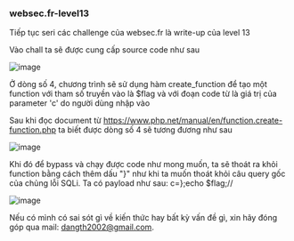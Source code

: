 ### websec.fr-level13
Tiếp tục seri các challenge của websec.fr là write-up của level 13

Vào chall ta sẽ được cung cấp source code như sau

![image](https://user-images.githubusercontent.com/75677317/202204932-60efb14a-4964-471f-8031-b1e6953606c6.png)


Ở dòng số 4, chương trình sẽ sử dụng hàm create_function để tạo một function với tham số truyền vào là $flag và với đoạn code từ là giá trị của parameter 'c' do người dùng nhập vào

Sau khi đọc document từ https://www.php.net/manual/en/function.create-function.php ta biết được dòng số 4 sẽ tương đương như sau

![image](https://user-images.githubusercontent.com/75677317/202208209-36c00758-f72e-4bf4-a9d1-59b2614e9a4c.png)

Khi đó để bypass và chạy được code như mong muốn, ta sẽ thoát ra khỏi function bằng cách thêm dấu "}" như khi ta muốn thoát khỏi câu query gốc của chủng lỗi SQLi.
Ta có payload như sau: c=};echo $flag;//

![image](https://user-images.githubusercontent.com/75677317/202209730-92054439-f679-4b5a-956d-b40a3c6a3475.png)



Nếu có mình có sai sót gì về kiến thức hay bất kỳ vấn đề gì, xin hãy đóng góp qua mail: dangth2002@gmail.com.
